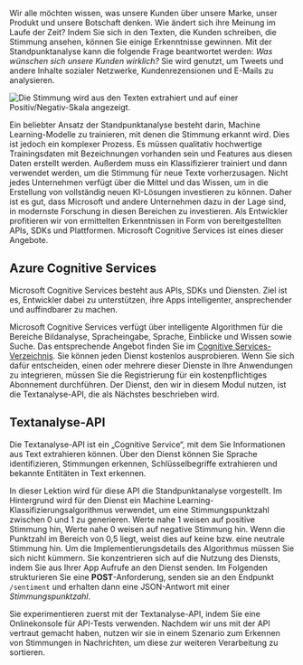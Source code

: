 Wir alle möchten wissen, was unsere Kunden über unsere Marke, unser Produkt und unsere Botschaft denken. Wie ändert sich ihre Meinung im Laufe der Zeit? Indem Sie sich in den Texten, die Kunden schreiben, die Stimmung ansehen, können Sie einige Erkenntnisse gewinnen. Mit der Standpunktanalyse kann die folgende Frage beantwortet werden: *Was wünschen sich unsere Kunden wirklich?* Sie wird genutzt, um Tweets und andere Inhalte sozialer Netzwerke, Kundenrezensionen und E-Mails zu analysieren.

![Die Stimmung wird aus den Texten extrahiert und auf einer Positiv/Negativ-Skala angezeigt.](../media/sentiment-analysis.png)

 Ein beliebter Ansatz der Standpunktanalyse besteht darin, Machine Learning-Modelle zu trainieren, mit denen die Stimmung erkannt wird. Dies ist jedoch ein komplexer Prozess. Es müssen qualitativ hochwertige Trainingsdaten mit Bezeichnungen vorhanden sein und Features aus diesen Daten erstellt werden. Außerdem muss ein Klassifizierer trainiert und dann verwendet werden, um die Stimmung für neue Texte vorherzusagen. Nicht jedes Unternehmen verfügt über die Mittel und das Wissen, um in die Erstellung von vollständig neuen KI-Lösungen investieren zu können. Daher ist es gut, dass Microsoft und andere Unternehmen dazu in der Lage sind, in modernste Forschung in diesen Bereichen zu investieren. Als Entwickler profitieren wir von ermittelten Erkenntnissen in Form von bereitgestellten APIs, SDKs und Plattformen. Microsoft Cognitive Services ist eines dieser Angebote.

## <a name="azure-cognitive-services"></a>Azure Cognitive Services

Microsoft Cognitive Services besteht aus APIs, SDKs und Diensten. Ziel ist es, Entwickler dabei zu unterstützen, ihre Apps intelligenter, ansprechender und auffindbarer zu machen.

Microsoft Cognitive Services verfügt über intelligente Algorithmen für die Bereiche Bildanalyse, Spracheingabe, Sprache, Einblicke und Wissen sowie Suche. Das entsprechende Angebot finden Sie im [Cognitive Services-Verzeichnis](https://azure.microsoft.com/services/cognitive-services/directory/). Sie können jeden Dienst kostenlos ausprobieren. Wenn Sie sich dafür entscheiden, einen oder mehrere dieser Dienste in Ihre Anwendungen zu integrieren, müssen Sie die Registrierung für ein kostenpflichtiges Abonnement durchführen. Der Dienst, den wir in diesem Modul nutzen, ist die Textanalyse-API, die als Nächstes beschrieben wird.

## <a name="text-analytics-api"></a>Textanalyse-API

Die Textanalyse-API ist ein „Cognitive Service“, mit dem Sie Informationen aus Text extrahieren können. Über den Dienst können Sie Sprache identifizieren, Stimmungen erkennen, Schlüsselbegriffe extrahieren und bekannte Entitäten in Text erkennen. 

In dieser Lektion wird für diese API die Standpunktanalyse vorgestellt. Im Hintergrund wird für den Dienst ein Machine Learning-Klassifizierungsalgorithmus verwendet, um eine Stimmungspunktzahl zwischen 0 und 1 zu generieren. Werte nahe 1 weisen auf positive Stimmung hin, Werte nahe 0 weisen auf negative Stimmung hin. Wenn die Punktzahl im Bereich von 0,5 liegt, weist dies auf keine bzw. eine neutrale Stimmung hin. Um die Implementierungsdetails des Algorithmus müssen Sie sich nicht kümmern. Sie konzentrieren sich auf die Nutzung des Diensts, indem Sie aus Ihrer App Aufrufe an den Dienst senden. Im Folgenden strukturieren Sie eine **POST**-Anforderung, senden sie an den Endpunkt `/sentiment` und erhalten dann eine JSON-Antwort mit einer *Stimmungspunktzahl*.

Sie experimentieren zuerst mit der Textanalyse-API, indem Sie eine Onlinekonsole für API-Tests verwenden. Nachdem wir uns mit der API vertraut gemacht haben, nutzen wir sie in einem Szenario zum Erkennen von Stimmungen in Nachrichten, um diese zur weiteren Verarbeitung zu sortieren.